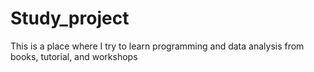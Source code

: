 # Study_project
This is a place where I try to learn programming and data analysis from books, tutorial, and workshops
